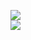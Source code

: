 [![](https://img.shields.io/badge/Made%20With-Github%20Spray-lightgrey.svg?style=for-the-badge&logo=github)](https://github.com/Annihil/github-spray#20422)  
[![](https://i.imgur.com/2DrTn0Z.gif)](https://github.com/Annihil/github-spray)
